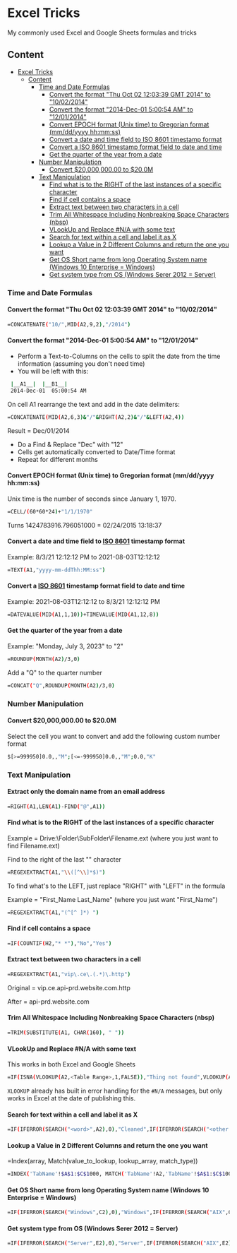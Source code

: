 # Excel Tricks

My commonly used Excel and Google Sheets formulas and tricks

## Content

- [Excel Tricks](#excel-tricks)
  - [Content](#content)
    - [Time and Date Formulas](#time-and-date-formulas)
      - [Convert the format "Thu Oct 02 12:03:39 GMT 2014" to "10/02/2014"](#convert-the-format-thu-oct-02-120339-gmt-2014-to-10022014)
      - [Convert the format "2014-Dec-01 5:00:54 AM" to "12/01/2014"](#convert-the-format-2014-dec-01-50054-am-to-12012014)
      - [Convert EPOCH format (Unix time) to Gregorian format (mm/dd/yyyy hh:mm:ss)](#convert-epoch-format-unix-time-to-gregorian-format-mmddyyyy-hhmmss)
      - [Convert a date and time field to ISO 8601 timestamp format](#convert-a-date-and-time-field-to-iso-8601-timestamp-format)
      - [Convert a ISO 8601 timestamp format field to date and time](#convert-a-iso-8601-timestamp-format-field-to-date-and-time)
      - [Get the quarter of the year from a date](#get-the-quarter-of-the-year-from-a-date)
    - [Number Manipulation](#number-manipulation)
      - [Convert $20,000,000.00 to $20.0M](#convert-2000000000-to-200m)
    - [Text Manipulation](#text-manipulation)
      - [Find what is to the RIGHT of the last instances of a specific character](#find-what-is-to-the-right-of-the-last-instances-of-a-specific-character)
      - [Find if cell contains a space](#find-if-cell-contains-a-space)
      - [Extract text between two characters in a cell](#extract-text-between-two-characters-in-a-cell)
      - [Trim All Whitespace Including Nonbreaking Space Characters (nbsp)](#trim-all-whitespace-including-nonbreaking-space-characters-nbsp)
      - [VLookUp and Replace #N/A with some text](#vlookup-and-replace-na-with-some-text)
      - [Search for text within a cell and label it as X](#search-for-text-within-a-cell-and-label-it-as-x)
      - [Lookup a Value in 2 Different Columns and return the one you want](#lookup-a-value-in-2-different-columns-and-return-the-one-you-want)
      - [Get OS Short name from long Operating System name (Windows 10 Enterprise = Windows)](#get-os-short-name-from-long-operating-system-name-windows-10-enterprise--windows)
      - [Get system type from OS (Windows Serer 2012 = Server)](#get-system-type-from-os-windows-serer-2012--server)

### Time and Date Formulas

#### Convert the format "Thu Oct 02 12:03:39 GMT 2014" to "10/02/2014"

``` bash
=CONCATENATE("10/",MID(A2,9,2),"/2014")
```

#### Convert the format "2014-Dec-01 5:00:54 AM" to "12/01/2014"

- Perform a Text-to-Columns on the cells to split the date from the time information (assuming you don't need time)
- You will be left with this:

``` bash
 |__A1__|  |__B1__|
 2014-Dec-01  05:00:54 AM
```

On cell A1 rearrange the text and add in the date delimiters:

``` bash
=CONCATENATE(MID(A2,6,3)&"/"&RIGHT(A2,2)&"/"&LEFT(A2,4))
```

Result = Dec/01/2014

- Do a Find & Replace "Dec" with "12"
- Cells get automatically converted to Date/Time format
- Repeat for different months

#### Convert EPOCH format (Unix time) to Gregorian format (mm/dd/yyyy hh:mm:ss)

Unix time is the number of seconds since January 1, 1970.

``` bash
=CELL/(60*60*24)+"1/1/1970"
```

Turns 1424783916.796051000 = 02/24/2015 13:18:37

#### Convert a date and time field to [ISO 8601](https://en.wikipedia.org/wiki/ISO_8601) timestamp format

Example: 8/3/21 12:12:12 PM to 2021-08-03T12:12:12

``` bash
=TEXT(A1,"yyyy-mm-ddThh:MM:ss")
```

#### Convert a [ISO 8601](https://en.wikipedia.org/wiki/ISO_8601) timestamp format field to date and time

Example: 2021-08-03T12:12:12 to 8/3/21 12:12:12 PM

``` bash
=DATEVALUE(MID(A1,1,10))+TIMEVALUE(MID(A1,12,8))
```

#### Get the quarter of the year from a date

Example: "Monday, July 3, 2023" to "2"

``` bash
=ROUNDUP(MONTH(A2)/3,0)
```

Add a "Q" to the quarter number

``` bash
=CONCAT("Q",ROUNDUP(MONTH(A2)/3,0)
```

### Number Manipulation

#### Convert $20,000,000.00 to $20.0M

Select the cell you want to convert and add the following custom number format

``` bash
$[>=999950]0.0,,"M";[<=-999950]0.0,,"M";0.0,"K"
```

### Text Manipulation

#### Extract only the domain name from an email address

``` bash
=RIGHT(A1,LEN(A1)-FIND("@",A1))
```

#### Find what is to the RIGHT of the last instances of a specific character

Example = Drive:\Folder\SubFolder\Filename.ext (where you just want to find Filename.ext)

Find to the right of the last "\" character

``` bash
=REGEXEXTRACT(A1,"\\([^\\]*$)")
```

To find what's to the LEFT, just replace "RIGHT" with "LEFT" in the formula

Example = "First_Name Last_Name" (where you just want "First_Name")

``` bash
=REGEXEXTRACT(A1,"(^[^ ]*) ")
```

#### Find if cell contains a space

``` bash
=IF(COUNTIF(H2,"* *"),"No","Yes")
```

#### Extract text between two characters in a cell

``` bash
=REGEXEXTRACT(A1,"vip\.ce\.(.*)\.http")
```

Original = vip.ce.api-prd.website.com.http

After = api-prd.website.com

#### Trim All Whitespace Including Nonbreaking Space Characters (nbsp)

``` bash
=TRIM(SUBSTITUTE(A1, CHAR(160), " "))
```

#### VLookUp and Replace #N/A with some text

This works in both Excel and Google Sheets

``` bash
=IF(ISNA(VLOOKUP(A2,<Table Range>,1,FALSE)),"Thing not found",VLOOKUP(A2,<Table Range>,1,FALSE))
```

```XLOOKUP``` already has built in error handling for the ```#N/A``` messages, but only works in Excel at the date of publishing this.

#### Search for text within a cell and label it as X

``` bash
=IF(IFERROR(SEARCH("<word>",A2),0),"Cleaned",IF(IFERROR(SEARCH("<other word>",A2),0),"Unknown","Not Cleaned"))
```

#### Lookup a Value in 2 Different Columns and return the one you want

=Index(array, Match(value_to_lookup, lookup_array, match_type))

``` bash
=INDEX('TabName'!$A$1:$C$1000, MATCH('TabName'!A2,'TabName'!$A$1:$C$1000,0))
```

#### Get OS Short name from long Operating System name (Windows 10 Enterprise = Windows)

``` bash
=IF(IFERROR(SEARCH("Windows",C2),0),"Windows",IF(IFERROR(SEARCH("AIX",C2),0),"AIX",IF(IFERROR(SEARCH("Linux",C2),0),"Linux",IF(IFERROR(SEARCH("SunOS",C2),0),"SunOS",IF(IFERROR(SEARCH("OS X",C2),0),"Mac","Unknown")))))
```

#### Get system type from OS (Windows Serer 2012 = Server)

``` bash
=IF(IFERROR(SEARCH("Server",E2),0),"Server",IF(IFERROR(SEARCH("AIX",E2),0),"Server",IF(IFERROR(SEARCH("Linux",E2),0),"Server",IF(IFERROR(SEARCH("SunOS",E2),0),"Server",IF(IFERROR(SEARCH("Enterprise",E2),0),"Desktop",IF(IFERROR(SEARCH("Pro",E2),0),"Desktop",IF(IFERROR(SEARCH("Embedded",E2),0),"Desktop",IF(IFERROR(SEARCH("Windows 7",E2),0),"Desktop",IF(IFERROR(SEARCH("Windows 10",E2),0),"Desktop",IF(IFERROR(SEARCH("OS X",E2),0),"Desktop","Unknown"))))))))))
```
